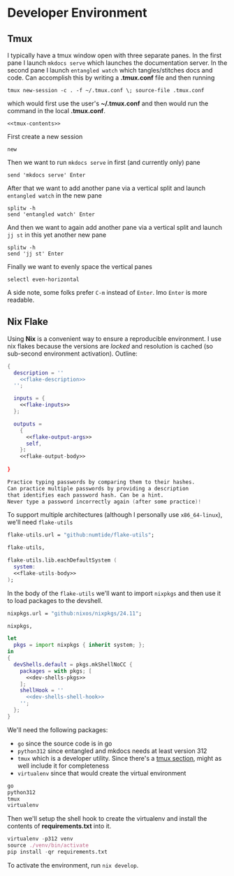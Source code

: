 # Developer Environment

## Tmux

I typically have a tmux window open with three separate panes.
In the first pane I launch `mkdocs serve` which launches the documentation server.
In the second pane I launch `entangled watch` which tangles/stitches docs and code.
Can accomplish this by writing a **.tmux.conf** file and then running

```
tmux new-session -c . -f ~/.tmux.conf \; source-file .tmux.conf
```

which would first use the user's **~/.tmux.conf**
and then would run the command in the local **.tmux.conf**.

```{.tmux file=.tmux.conf}
<<tmux-contents>>
```

First create a new session

```{.tmux #tmux-contents}
new
```

Then we want to run `mkdocs serve` in first (and currently only) pane

```{.tmux #tmux-contents}
send 'mkdocs serve' Enter
```

After that we want to add another pane via a vertical split
and launch `entangled watch` in the new pane

```{.tmux #tmux-contents}
splitw -h
send 'entangled watch' Enter
```

And then we want to again add another pane via a vertical split
and launch `jj st` in this yet another new pane

```{.tmux #tmux-contents}
splitw -h
send 'jj st' Enter
```

Finally we want to evenly space the vertical panes

```{.tmux #tmux-contents}
selectl even-horizontal
```

A side note, some folks prefer `C-m` instead of `Enter`.
Imo `Enter` is more readable.

## Nix Flake

Using **Nix** is a convenient way to ensure a reproducible environment.
I use nix flakes because the versions are *locked* and resolution is cached (so sub-second environment activation).
Outline:

```{.nix file=flake.nix}
{
  description = ''
    <<flake-description>>
  '';

  inputs = {
    <<flake-inputs>>
  };

  outputs =
    {
      <<flake-output-args>>
      self,
    }:
    <<flake-output-body>>
    
}
```

```{.nix #flake-description}
Practice typing passwords by comparing them to their hashes.
Can practice multiple passwords by providing a description
that identifies each password hash. Can be a hint.
Never type a password incorrectly again (after some practice)!
```

To support multiple architectures (although I personally use `x86_64-linux`),
we'll need `flake-utils`

```{.nix #flake-inputs}
flake-utils.url = "github:numtide/flake-utils";
```

```{.nix #flake-output-args}
flake-utils,
```

```{.nix #flake-output-body}
flake-utils.lib.eachDefaultSystem (
  system:
  <<flake-utils-body>>
);

```

In the body of the `flake-utils` we'll want to import `nixpkgs`
and then use it to load packages to the devshell.

```{.nix #flake-inputs}
nixpkgs.url = "github:nixos/nixpkgs/24.11";
```

```{.nix #flake-output-args}
nixpkgs,
```

```{.nix #flake-utils-body}
let
  pkgs = import nixpkgs { inherit system; };
in
{
  devShells.default = pkgs.mkShellNoCC {
    packages = with pkgs; [
      <<dev-shells-pkgs>>
    ];
    shellHook = ''
      <<dev-shells-shell-hook>>
    '';
  };
}
```

We'll need the following packages:

- `go` since the source code is in go
- `python312` since entangled and mkdocs needs at least version 312
- `tmux` which is a developer utility. Since there's a [tmux section](#tmux), might as well include it for completeness
- `virtualenv` since that would create the virtual environment

```{.nix #dev-shells-pkgs}
go
python312
tmux
virtualenv
```

Then we'll setup the shell hook to create the virtualenv and install the contents of **requirements.txt** into it.

```{.nix #dev-shells-shell-hook}
virtualenv -p312 venv
source ./venv/bin/activate
pip install -qr requirements.txt
```

To activate the environment, run `nix develop`.
